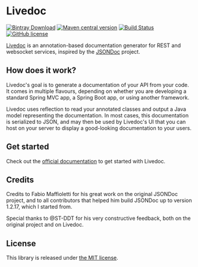 # Livedoc

[![Bintray Download](https://img.shields.io/bintray/v/joffrey-bion/maven/livedoc-core.svg)](https://bintray.com/joffrey-bion/maven/livedoc-core/_latestVersion)
[![Maven central version](https://img.shields.io/maven-central/v/org.hildan.livedoc/livedoc-core.svg)](http://mvnrepository.com/artifact/org.hildan.livedoc/livedoc-core)
[![Build Status](https://travis-ci.org/joffrey-bion/livedoc.svg?branch=master)](https://travis-ci.org/joffrey-bion/livedoc)
[![GitHub license](https://img.shields.io/badge/license-MIT-blue.svg)](https://github.com/joffrey-bion/fx-gson/blob/master/LICENSE)

[Livedoc](https://joffrey-bion.github.io/livedoc) is an annotation-based documentation generator for REST and websocket 
services, inspired by the [JSONDoc](http://jsondoc.org) project.

## How does it work?

Livedoc's goal is to generate a documentation of your API from your code. It comes in multiple flavours, depending 
on whether you are developing a standard Spring MVC app, a Spring Boot app, or using another framework.

Livedoc uses reflection to read your annotated classes and output a Java model representing the documentation. In 
most cases, this documentation is serialized to JSON, and may then be used by Livedoc's UI that you can host on your 
server to display a good-looking documentation to your users.

## Get started

Check out the [official documentation](https://joffrey-bion.github.io/livedoc) to get started with Livedoc.

## Credits

Credits to Fabio Maffioletti for his great work on the original JSONDoc project, and to all contributors that helped 
him build JSONDoc up to version 1.2.17, which I started from.

Special thanks to @ST-DDT for his very constructive feedback, both on the original project and on Livedoc.

## License

This library is released under [the MIT license](https://github.com/joffrey-bion/fx-gson/blob/master/LICENSE).
